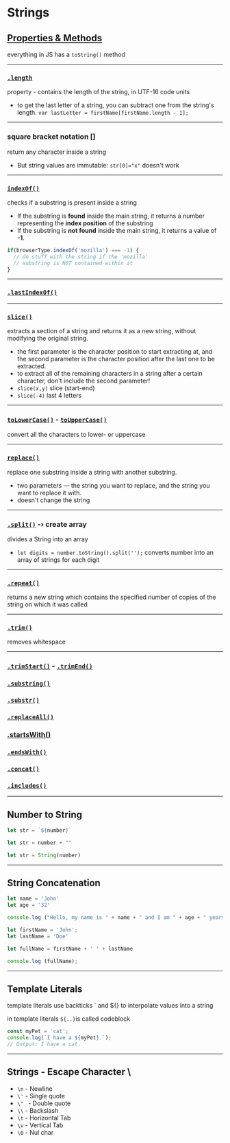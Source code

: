 # Strings

##  [Properties & Methods](https://developer.mozilla.org/en-US/docs/Web/JavaScript/Reference/Global_Objects/String)

everything in JS has a `toString()` method

------

### [`.length`](https://developer.mozilla.org/en-US/docs/Web/JavaScript/Reference/Global_Objects/String/length)	

property - contains the length of the string, in UTF-16 code units

- to get the last letter of a string, you can subtract one from the string's length. `var lastLetter = firstName[firstName.length - 1];`

------

### square bracket notation []

return any character inside a string

- But string values are immutable: `str[0]="x"` doesn't work

------

### [`indexOf()`](https://developer.mozilla.org/en-US/docs/Web/JavaScript/Reference/Global_Objects/String/indexOf)

checks if a substring is present inside a string

- If the substring is **found** inside the main string, it returns a number representing the **index position** of the substring
- If the substring is **not found** inside the main string, it returns a value of **-1**.

```js
if(browserType.indexOf('mozilla') === -1) {
  // do stuff with the string if the 'mozilla'
  // substring is NOT contained within it
}
```

------

### [`.lastIndexOf()`](https://developer.mozilla.org/en-US/docs/Web/JavaScript/Reference/Global_Objects/String/lastIndexOf)

------

### [`slice()`](https://developer.mozilla.org/en-US/docs/Web/JavaScript/Reference/Global_Objects/String/slice)

extracts a section of a string and returns it as a new string, without modifying the original string.

- the first parameter is the character position to start extracting at, and the second parameter is the character position after the last one to be extracted.
- to extract all of the remaining characters in a string after a certain character, don't include the second parameter!
- `slice(x,y)` slice (start-end)
- `slice(-4)` last 4 letters

------

### [`toLowerCase()`](https://developer.mozilla.org/en-US/docs/Web/JavaScript/Reference/Global_Objects/String/toLowerCase) - [`toUpperCase()`](https://developer.mozilla.org/en-US/docs/Web/JavaScript/Reference/Global_Objects/String/toLowerCase)

convert all the characters to lower- or uppercase

------

### [`replace()`](https://developer.mozilla.org/en-US/docs/Web/JavaScript/Reference/Global_Objects/String/replace)

replace one substring inside a string with another substring.

- two parameters — the string you want to replace, and the string you want to replace it with.
- doesn't change the string

------

### [`.split()`](https://developer.mozilla.org/en-US/docs/Web/JavaScript/Reference/Global_Objects/String/split) -› create array

divides a String into an array

- `let digits = number.toString().split('');` converts number into an array of strings for each digit

------

### [`.repeat()`](https://developer.mozilla.org/en-US/docs/Web/JavaScript/Reference/Global_Objects/String/repeat)

returns a new string which contains the specified number of copies of the string on which it was called

------

### [`.trim()`](https://developer.mozilla.org/en-US/docs/Web/JavaScript/Reference/Global_Objects/String/Trim)

removes whitespace

------

### [`.trimStart()`](https://developer.mozilla.org/en-US/docs/Web/JavaScript/Reference/Global_Objects/String/trimStart) - [`.trimEnd()`](https://developer.mozilla.org/en-US/docs/Web/JavaScript/Reference/Global_Objects/String/trimEnd)

### [`.substring()`](https://developer.mozilla.org/en-US/docs/Web/JavaScript/Reference/Global_Objects/String/substring)

### [`.substr()`](https://developer.mozilla.org/en-US/docs/Web/JavaScript/Reference/Global_Objects/String/substr)

### [`.replaceAll()`](https://developer.mozilla.org/en-US/docs/Web/JavaScript/Reference/Global_Objects/String/replaceAll)

### [.startsWith()](https://developer.mozilla.org/en-US/docs/Web/JavaScript/Reference/Global_Objects/String/startsWith)

### [`.endsWith()`](https://developer.mozilla.org/en-US/docs/Web/JavaScript/Reference/Global_Objects/String/endsWith)

### [`.concat()`](https://developer.mozilla.org/en-US/docs/Web/JavaScript/Reference/Global_Objects/String/concat)

### [`.includes()`](https://developer.mozilla.org/en-US/docs/Web/JavaScript/Reference/Global_Objects/String/includes)

------

## Number to String

```js
let str = `${number}`
```

```js
let str = number + ""
```

```js
let str = String(number)
```

------

## String Concatenation

```js
let name = 'John'
let age = '32'

console.log ("Hello, my name is " + name + " and I am " + age + " years old")
```

```js
let firstName = 'John';
let lastName = 'Doe'

let fullName = firstName + ' ' + lastName

console.log (fullName);
```

------

## Template Literals

template literals use backticks ` and ${} to interpolate values into a string

in template literals `${..}`is called codeblock

```js
const myPet = 'cat';
console.log(`I have a ${myPet}.`);
// Output: I have a cat.
```

------

## Strings - Escape Character \

- `\n`  - Newline
- `\'` - Single quote
- `\" ` - Double quote
- `\\` - Backslash
- `\t` - Horizontal Tab
- `\v` - Vertical Tab
- `\0` - Nul char

